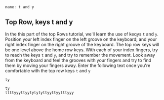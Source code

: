 ```ngMeta
name: t and y
```

## Top Row, keys t and y

In the this part of the top Rows tutorial, we'll learn the use of keqys `t` and `y`.
Position your left index finger on the left groove on the keyboard, and your right index finger on the right groove of the keyboard. The top row keys will be one level above the home row keys. With each of your index fingers, try to reach the keys `t` and `y`, and try to remember the movement. Look away from the keyboard and feel the grooves with your fingers and try to find them by moving your fingers away.
Enter the following text once you're comfortable with the top row keys `t` and `y`


```trytyping
ty
```

```practicetyping
ty
ttttyyyttyytytytyttyyttyytttyyy
```